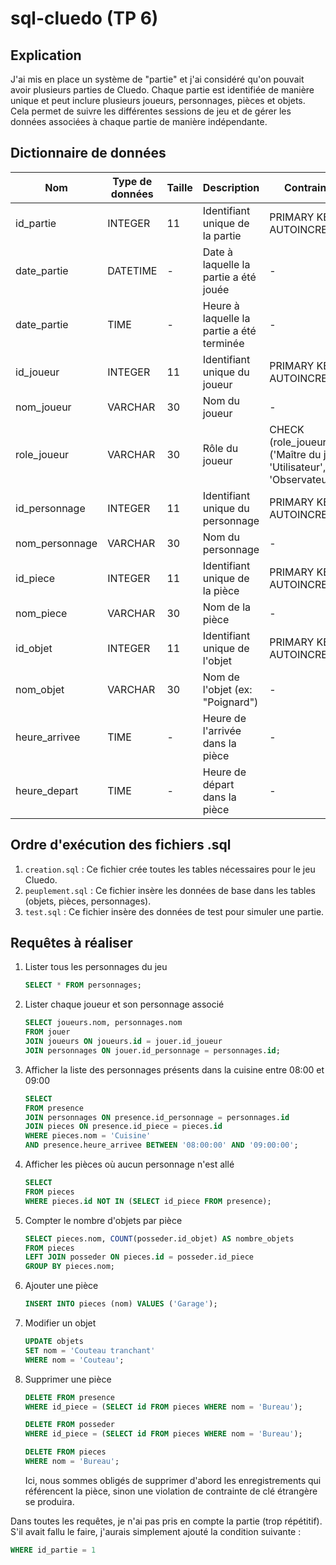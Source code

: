 # sql-cluedo (TP 6)

## Explication

J'ai mis en place un système de "partie" et j'ai considéré qu'on pouvait avoir plusieurs parties de Cluedo. Chaque partie est identifiée de manière unique et peut inclure plusieurs joueurs, personnages, pièces et objets. Cela permet de suivre les différentes sessions de jeu et de gérer les données associées à chaque partie de manière indépendante.

## Dictionnaire de données

| Nom  | Type de données | Taille | Description | Contraintes
| ----------------- | --------------- | -- | -------------------------------------- | ----- |
| id_partie         | INTEGER         | 11 | Identifiant unique de la partie | PRIMARY KEY, AUTOINCREMENT |
| date_partie       | DATETIME            | - | Date à laquelle la partie a été jouée | - |
| date_partie       | TIME            | - | Heure à laquelle la partie a été terminée | - |
| id_joueur       | INTEGER            | 11 | Identifiant unique du joueur | PRIMARY KEY, AUTOINCREMENT |
| nom_joueur       | VARCHAR            | 30 | Nom du joueur | - |
| role_joueur       | VARCHAR            | 30 | Rôle du joueur | CHECK (role_joueur IN ('Maître du jeu', 'Utilisateur', 'Observateur')) |
| id_personnage       | INTEGER            | 11 | Identifiant unique du personnage | PRIMARY KEY, AUTOINCREMENT |
| nom_personnage       | VARCHAR            | 30 | Nom du personnage | - |
| id_piece       | INTEGER            | 11 | Identifiant unique de la pièce | PRIMARY KEY, AUTOINCREMENT |
| nom_piece       | VARCHAR            | 30 | Nom de la pièce | - |
| id_objet       | INTEGER            | 11 | Identifiant unique de l'objet | PRIMARY KEY, AUTOINCREMENT |
| nom_objet       | VARCHAR            | 30 | Nom de l'objet (ex: "Poignard") | - |
| heure_arrivee       | TIME            | - | Heure de l'arrivée dans la pièce | - |
| heure_depart       | TIME            | - | Heure de départ dans la pièce | - |

## Ordre d'exécution des fichiers .sql

1. `creation.sql` : Ce fichier crée toutes les tables nécessaires pour le jeu Cluedo.
2. `peuplement.sql` : Ce fichier insère les données de base dans les tables (objets, pièces, personnages).
3. `test.sql` : Ce fichier insère des données de test pour simuler une partie.

## Requêtes à réaliser

1. Lister tous les personnages du jeu
     
    ```sql
    SELECT * FROM personnages;
    ```

2. Lister chaque joueur et son personnage associé

    ```sql
    SELECT joueurs.nom, personnages.nom 
    FROM jouer
    JOIN joueurs ON joueurs.id = jouer.id_joueur
    JOIN personnages ON jouer.id_personnage = personnages.id;
    ```

3. Afficher la liste des personnages présents dans la cuisine entre 08:00 et 09:00

    ```sql
    SELECT
    FROM presence
    JOIN personnages ON presence.id_personnage = personnages.id
    JOIN pieces ON presence.id_piece = pieces.id
    WHERE pieces.nom = 'Cuisine'
    AND presence.heure_arrivee BETWEEN '08:00:00' AND '09:00:00';
    ```

4. Afficher les pièces où aucun personnage n'est allé

    ```sql
    SELECT 
    FROM pieces
    WHERE pieces.id NOT IN (SELECT id_piece FROM presence);
    ```

5. Compter le nombre d'objets par pièce

    ```sql
    SELECT pieces.nom, COUNT(posseder.id_objet) AS nombre_objets
    FROM pieces
    LEFT JOIN posseder ON pieces.id = posseder.id_piece
    GROUP BY pieces.nom;
    ```

6. Ajouter une pièce

    ```sql
    INSERT INTO pieces (nom) VALUES ('Garage');
    ```

7. Modifier un objet

    ```sql
    UPDATE objets
    SET nom = 'Couteau tranchant'
    WHERE nom = 'Couteau';
    ```

8. Supprimer une pièce

    ```sql
    DELETE FROM presence
    WHERE id_piece = (SELECT id FROM pieces WHERE nom = 'Bureau');

    DELETE FROM posseder
    WHERE id_piece = (SELECT id FROM pieces WHERE nom = 'Bureau');

    DELETE FROM pieces
    WHERE nom = 'Bureau';
    ```
    Ici, nous sommes obligés de supprimer d'abord les enregistrements qui référencent la pièce, sinon une violation de contrainte de clé étrangère se produira.
    
Dans toutes les requêtes, je n'ai pas pris en compte la partie (trop répétitif). S'il avait fallu le faire, j'aurais simplement ajouté la condition suivante :
```sql
WHERE id_partie = 1
```